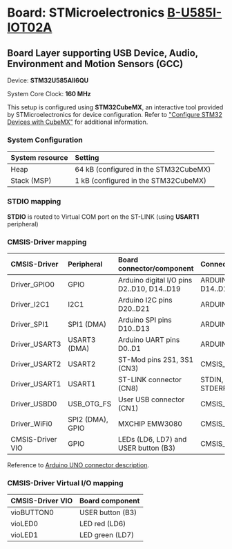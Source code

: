 # Board: STMicroelectronics [B-U585I-IOT02A](https://www.st.com/en/evaluation-tools/b-u585i-iot02a.html)

## Board Layer supporting USB Device, Audio, Environment and Motion Sensors (GCC)

Device: **STM32U585AII6QU**

System Core Clock: **160 MHz**

This setup is configured using **STM32CubeMX**, an interactive tool provided by STMicroelectronics for device configuration.
Refer to ["Configure STM32 Devices with CubeMX"](https://open-cmsis-pack.github.io/cmsis-toolbox/CubeMX/) for additional information.

### System Configuration

| System resource       | Setting
|:----------------------|:--------------------------------------
| Heap                  | 64 kB (configured in the STM32CubeMX)
| Stack (MSP)           |  1 kB (configured in the STM32CubeMX)

### STDIO mapping

**STDIO** is routed to Virtual COM port on the ST-LINK (using **USART1** peripheral)

### CMSIS-Driver mapping

| CMSIS-Driver          | Peripheral            | Board connector/component                     | Connection
|:----------------------|:----------------------|:----------------------------------------------|:------------------------------
| Driver_GPIO0          | GPIO                  | Arduino digital I/O pins D2..D10, D14..D19    | ARDUINO_UNO_D2..D10, D14..D19
| Driver_I2C1           | I2C1                  | Arduino I2C pins D20..D21                     | ARDUINO_UNO_I2C
| Driver_SPI1           | SPI1 (DMA)            | Arduino SPI pins D10..D13                     | ARDUINO_UNO_SPI
| Driver_USART3         | USART3 (DMA)          | Arduino UART pins D0..D1                      | ARDUINO_UNO_UART
| Driver_USART2         | USART2                | ST-Mod pins 2S1, 3S1 (CN3)                    | CMSIS_USART
| Driver_USART1         | USART1                | ST-LINK connector (CN8)                       | STDIN, STDOUT, STDERR
| Driver_USBD0          | USB_OTG_FS            | User USB connector (CN1)                      | CMSIS_USB_Device
| Driver_WiFi0          | SPI2 (DMA), GPIO      | MXCHIP EMW3080                                | CMSIS_WiFi
| CMSIS-Driver VIO      | GPIO                  | LEDs (LD6, LD7) and USER button (B3)          | CMSIS_VIO

Reference to [Arduino UNO connector description](https://open-cmsis-pack.github.io/cmsis-toolbox/ReferenceApplications/#arduino-shield).

### CMSIS-Driver Virtual I/O mapping

| CMSIS-Driver VIO      | Board component
|:----------------------|:--------------------------------------
| vioBUTTON0            | USER button (B3)
| vioLED0               | LED red     (LD6)
| vioLED1               | LED green   (LD7)
